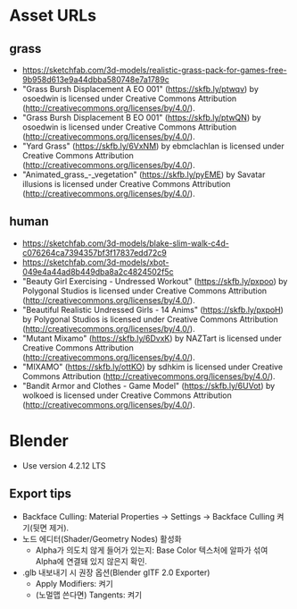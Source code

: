 # Asset URLs

## grass

- https://sketchfab.com/3d-models/realistic-grass-pack-for-games-free-9b958d613e9a44dbba580748e7a1789c
- "Grass Bursh Displacement A EO 001" (https://skfb.ly/ptwqv) by osoedwin is licensed under Creative Commons Attribution (http://creativecommons.org/licenses/by/4.0/).
- "Grass Bursh Displacement B EO 001" (https://skfb.ly/ptwQN) by osoedwin is licensed under Creative Commons Attribution (http://creativecommons.org/licenses/by/4.0/).
- "Yard Grass" (https://skfb.ly/6VxNM) by ebmclachlan is licensed under Creative Commons Attribution (http://creativecommons.org/licenses/by/4.0/).
- "Animated_grass\_-_vegetation" (https://skfb.ly/pyEME) by Savatar illusions is licensed under Creative Commons Attribution (http://creativecommons.org/licenses/by/4.0/).

## human

- https://sketchfab.com/3d-models/blake-slim-walk-c4d-c076264ca7394357bf3f17837edd72c9
- https://sketchfab.com/3d-models/xbot-049e4a44ad8b449dba8a2c4824502f5c
- "Beauty Girl Exercising - Undressed Workout" (https://skfb.ly/pxpoo) by Polygonal Studios is licensed under Creative Commons Attribution (http://creativecommons.org/licenses/by/4.0/).
- "Beautiful Realistic Undressed Girls - 14 Anims" (https://skfb.ly/pxpoH) by Polygonal Studios is licensed under Creative Commons Attribution (http://creativecommons.org/licenses/by/4.0/).
- "Mutant Mixamo" (https://skfb.ly/6DvxK) by NAZTart is licensed under Creative Commons Attribution (http://creativecommons.org/licenses/by/4.0/).
- "MIXAMO" (https://skfb.ly/ottKO) by sdhkim is licensed under Creative Commons Attribution (http://creativecommons.org/licenses/by/4.0/).
- "Bandit Armor and Clothes - Game Model" (https://skfb.ly/6UVot) by wolkoed is licensed under Creative Commons Attribution (http://creativecommons.org/licenses/by/4.0/).

# Blender

- Use version 4.2.12 LTS

## Export tips

- Backface Culling: Material Properties → Settings → Backface Culling 켜기(뒷면 제거).
- 노드 에디터(Shader/Geometry Nodes) 활성화
  - Alpha가 의도치 않게 들어가 있는지: Base Color 텍스처에 알파가 섞여 Alpha에 연결돼 있지 않은지 확인.
- .glb 내보내기 시 권장 옵션(Blender glTF 2.0 Exporter)
  - Apply Modifiers: 켜기
  - (노멀맵 쓴다면) Tangents: 켜기
